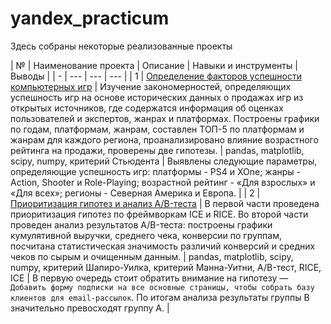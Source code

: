 # yandex_practicum

Здесь собраны некоторые реализованные проекты

| № |	Наименование проекта	| Описание	| Навыки и инструменты | Выводы |
| - | --- | --- | --- |
| 1 | [Определение факторов успешности компьютерных игр](https://github.com/yulia-alexeychuk/projects/tree/main/project_games_success) | Изучение закономерностей, определяющих успешность игр на основе исторических данных о продажах игр из открытых источников, где содержатся информация об оценках пользователей и экспертов, жанрах и платформах. Построены графики по годам, платформам, жанрам, составлен ТОП-5 по платформам и жанрам для каждого региона, проанализировано влияние возрастного рейтинга на продажи, проверены две гипотезы. | pandas, matplotlib, scipy, numpy, критерий Стьюдента | Выявлены следующие параметры, определяющие успешность игр: платформы - PS4 и XOne; жанры - Action, Shooter и Role-Playing; возрастной рейтинг - «Для взрослых» и «Для всех»; регионы - Северная Америка и Европа. |
| 2 | [Приоритизация гипотез и анализ A/B-теста](https://github.com/yulia-alexeychuk/projects/tree/main/project_business) | В первой части проведена приоритизация гипотез по фреймворкам ICE и RICE. Во второй части проведен анализ результатов A/B-теста: построены графики кумулятивной выручки, среднего чека, конверсии по группам, посчитана статистическая значимость различий конверсий и средних чеков по сырым и очищенным данным. | pandas, matplotlib, scipy, numpy, критерий Шапиро-Уилка, критерий Манна-Уитни, A/B-тест, RICE, ICE | В первую очередь стоит обратить внимание на гипотезу — `Добавить форму подписки на все основные страницы, чтобы собрать базу клиентов для email-рассылок`. По итогам анализа результаты группы B значительно превосходят группу A. |
